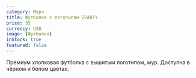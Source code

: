 ```yaml
---
category: Мерч
title: Футболка с логотипом ZZARTY
price: 35
currency: USD
image: [Футболка]
inStock: true
featured: false
---
```


Премиум хлопковая футболка с вышитым логотипом, мур. Доступна в чёрном и белом цветах.
